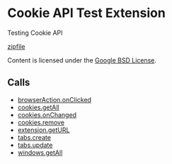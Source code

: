 
Cookie API Test Extension
=======

Testing Cookie API

[zipfile](http://developer.chrome.com/extensions/examples/api/cookies.zip)

Content is licensed under the [Google BSD License](http://code.google.com/google_bsd_license.html).

Calls
-----

* [browserAction.onClicked](http://developer.chrome.com/extensions/browserAction.html#event-onClicked)
* [cookies.getAll](http://developer.chrome.com/extensions/cookies.html#method-getAll)
* [cookies.onChanged](http://developer.chrome.com/extensions/cookies.html#event-onChanged)
* [cookies.remove](http://developer.chrome.com/extensions/cookies.html#method-remove)
* [extension.getURL](http://developer.chrome.com/extensions/extension.html#method-getURL)
* [tabs.create](http://developer.chrome.com/extensions/tabs.html#method-create)
* [tabs.update](http://developer.chrome.com/extensions/tabs.html#method-update)
* [windows.getAll](http://developer.chrome.com/extensions/windows.html#method-getAll)